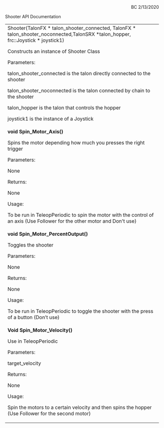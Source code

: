 <!----- Conversion time: 0.534 seconds.


Using this Markdown file:

1. Cut and paste this output into your source file.
2. See the notes and action items below regarding this conversion run.
3. Check the rendered output (headings, lists, code blocks, tables) for proper
   formatting and use a linkchecker before you publish this page.

Conversion notes:

* Docs to Markdown version 1.0β18
* Thu Feb 13 2020 18:41:12 GMT-0800 (PST)
* Source doc: https://docs.google.com/open?id=1d0h-_yy2qm8nfGBsRW0lOG0X2tbbsxMAMMr8-hufIoo
----->


<p style="text-align: right">
BC 2/13/2020</p>


Shooter API Documentation


<table>
  <tr>
   <td>Shooter(TalonFX * talon_shooter_connected, TalonFX * talon_shooter_noconnected,TalonSRX *talon_hopper, frc::Joystick * joystick1)
<p>
Constructs an instance of Shooter Class
<p>
Parameters:
<p>
talon_shooter_connected is the talon directly connected to the shooter
<p>
talon_shooter_noconnected is the talon connected by chain to the shooter
<p>
talon_hopper is the talon that controls the hopper
<p>
joystick1 is the instance of a Joystick
   </td>
  </tr>
  <tr>
   <td><strong>void Spin_Motor_Axis()</strong>
<p>
Spins the motor depending how much you presses the right trigger
<p>
Parameters:
<p>
None
<p>
Returns:
<p>
None
<p>
Usage:
<p>
To be run in TeleopPeriodic to spin the motor with the control of an axis (Use Follower for the other motor and Don't use)
   </td>
  </tr>
  <tr>
   <td><strong>void Spin_Motor_PercentOutput()</strong>
<p>
Toggles the shooter
<p>
Parameters:
<p>
None
<p>
Returns:
<p>
None
<p>
Usage:
<p>
To be run in TeleopPeriodic to toggle the shooter with the press of a button (Don’t use)
   </td>
  </tr>
  <tr>
   <td><strong>Void Spin_Motor_Velocity()</strong>
<p>
Use in TeleopPeriodic
<p>
Parameters:
<p>
target_velocity
<p>
Returns:
<p>
None
<p>
Usage:
<p>
Spin the motors to a certain velocity and then spins the hopper (Use Follower for the second motor)
   </td>
  </tr>
</table>



<!-- Docs to Markdown version 1.0β18 -->

